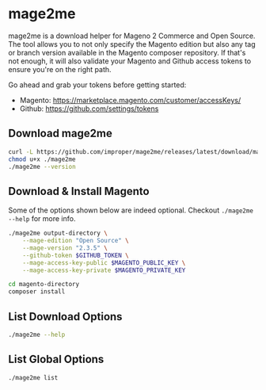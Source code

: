 # mage2me

mage2me is a download helper for Mageno 2 Commerce and Open Source. The tool allows you to not only specify the Magento edition but also any tag or branch version available in the Magento composer repository. If that's not enough, it will also validate your Magento and Github access tokens to ensure you're on the right path.

Go ahead and grab your tokens before getting started:

- Magento: https://marketplace.magento.com/customer/accessKeys/
- Github: https://github.com/settings/tokens

Download mage2me
----------------

```bash
curl -L https://github.com/improper/mage2me/releases/latest/download/mage2me --output mage2me
chmod u+x ./mage2me
./mage2me --version
```

Download & Install Magento
--------------------------

Some of the options shown below are indeed optional. Checkout `./mage2me --help` for more info. 

```bash
./mage2me output-directory \
    --mage-edition "Open Source" \
    --mage-version "2.3.5" \
    --github-token $GITHUB_TOKEN \
    --mage-access-key-public $MAGENTO_PUBLIC_KEY \
    --mage-access-key-private $MAGENTO_PRIVATE_KEY

cd magento-directory
composer install
```

List Download Options
---------------------

```bash
./mage2me --help
```


List Global Options
-------------------

```bash
./mage2me list
```
